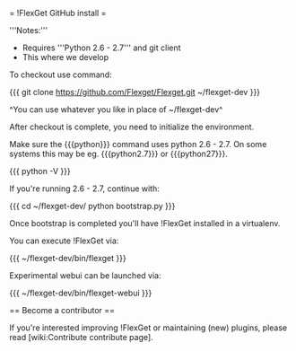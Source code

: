 = !FlexGet GitHub install =

'''Notes:''' 

 * Requires '''Python 2.6 - 2.7''' and git client
 * This where we develop

To checkout use command:

{{{
git clone https://github.com/Flexget/Flexget.git ~/flexget-dev
}}}

^You can use whatever you like in place of ~/flexget-dev^

After checkout is complete, you need to initialize the environment.

Make sure the {{{python}}} command uses python 2.6 - 2.7. On some systems this may be eg. {{{python2.7}}} or {{{python27}}}.

{{{
python -V
}}}

If you're running 2.6 - 2.7, continue with:

{{{
cd ~/flexget-dev/
python bootstrap.py
}}}

Once bootstrap is completed you'll have !FlexGet installed in a virtualenv.

You can execute !FlexGet via:

{{{
~/flexget-dev/bin/flexget
}}}

Experimental webui can be launched via:

{{{
~/flexget-dev/bin/flexget-webui
}}}

== Become a contributor ==

If you're interested improving !FlexGet or maintaining (new) plugins, please read [wiki:Contribute contribute page].
